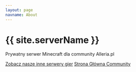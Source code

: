 ```yaml
---
layout: page
navname: About
---
```


# {{ site.serverName }}

Prywatny serwer Minecraft dla community Alleria.pl

[Zobacz nasze inne serwery gier](https://alleria.pl/servers)
[Strona Główna Community](https://alleria.pl/)
